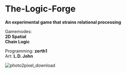 # The-Logic-Forge

**An experimental game that strains relational processing**

Gamemodes:<br />
**2D Spatial**<br />
**Chain Logic**

Programming: **zerth1**<br />
Art: **L.D. John**

![photo2pixel_download](https://github.com/user-attachments/assets/25af5cb0-88b6-47eb-a63c-cf6947095a59)

